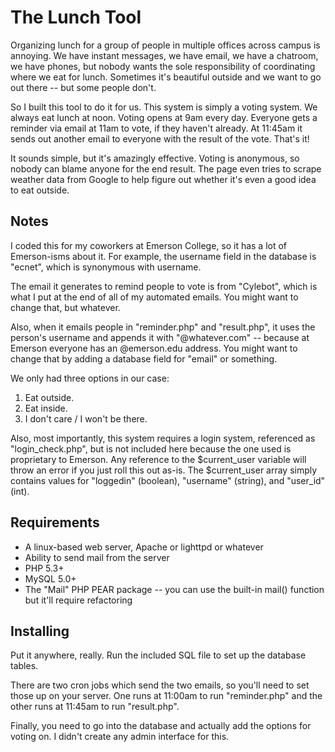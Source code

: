 # The Lunch Tool

Organizing lunch for a group of people in multiple offices across campus is annoying. We have instant messages, we have email, we have a chatroom, we have phones, but nobody wants the sole responsibility of coordinating where we eat for lunch. Sometimes it's beautiful outside and we want to go out there -- but some people don't.

So I built this tool to do it for us. This system is simply a voting system. We always eat lunch at noon. Voting opens at 9am every day. Everyone gets a reminder via email at 11am to vote, if they haven't already. At 11:45am it sends out another email to everyone with the result of the vote. That's it!

It sounds simple, but it's amazingly effective. Voting is anonymous, so nobody can blame anyone for the end result. The page even tries to scrape weather data from Google to help figure out whether it's even a good idea to eat outside.

## Notes

I coded this for my coworkers at Emerson College, so it has a lot of Emerson-isms about it. For example, the username field in the database is "ecnet", which is synonymous with username.

The email it generates to remind people to vote is from "Cylebot", which is what I put at the end of all of my automated emails. You might want to change that, but whatever.

Also, when it emails people in "reminder.php" and "result.php", it uses the person's username and appends it with "@whatever.com" -- because at Emerson everyone has an @emerson.edu address. You might want to change that by adding a database field for "email" or something.

We only had three options in our case: 

1. Eat outside.
2. Eat inside.
3. I don't care / I won't be there.

Also, most importantly, this system requires a login system, referenced as "login\_check.php", but is not included here because the one used is proprietary to Emerson. Any reference to the $current\_user variable will throw an error if you just roll this out as-is. The $current\_user array simply contains values for "loggedin" (boolean), "username" (string), and "user_id" (int).

## Requirements

- A linux-based web server, Apache or lighttpd or whatever
- Ability to send mail from the server
- PHP 5.3+
- MySQL 5.0+
- The "Mail" PHP PEAR package -- you can use the built-in mail() function but it'll require refactoring

## Installing

Put it anywhere, really. Run the included SQL file to set up the database tables.

There are two cron jobs which send the two emails, so you'll need to set those up on your server. One runs at 11:00am to run "reminder.php" and the other runs at 11:45am to run "result.php".

Finally, you need to go into the database and actually add the options for voting on. I didn't create any admin interface for this.